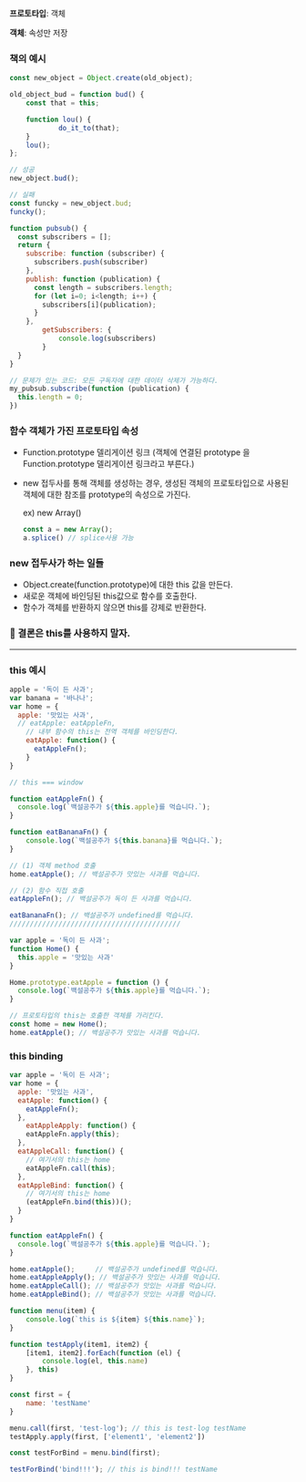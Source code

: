 **프로토타입**: 객체

**객체**: 속성만 저장

### 책의 예시

```jsx
const new_object = Object.create(old_object);

old_object_bud = function bud() {
	const that = this;

	function lou() {
			do_it_to(that);
	}
	lou();
};

// 성공
new_object.bud();

// 실패
const funcky = new_object.bud;
funcky();
```

```jsx
function pubsub() {
  const subscribers = [];
  return {
    subscribe: function (subscriber) {
      subscribers.push(subscriber)
    },
    publish: function (publication) {
      const length = subscribers.length;
      for (let i=0; i<length; i++) {
        subscribers[i](publication);
      }
    },
		getSubscribers: {
			console.log(subscribers)
		}
  }
}

// 문제가 있는 코드: 모든 구독자에 대한 데이터 삭제가 가능하다.
my_pubsub.subscribe(function (publication) {
  this.length = 0;
})

```

### 함수 객체가 가진 프로토타입 속성

- Function.prototype 델리게이션 링크 (객체에 연결된 prototype 을 Function.prototype 델리게이션 링크라고 부른다.)
- new 접두사를 통해 객체를 생성하는 경우, 생성된 객체의 프로토타입으로 사용된 객체에 대한 참조를 prototype의 속성으로 가진다.

  ex) new Array()

    ```jsx
    const a = new Array();
    a.splice() // splice사용 가능
    ```


### new 접두사가 하는 일들

- Object.create(function.prototype)에 대한 this 값을 만든다.
- 새로운 객체에 바인딩된 this값으로 함수를 호출한다.
- 함수가 객체를 반환하지 않으면 this를 강제로 반환한다.

### 🧐 결론은 this를 사용하지 말자.

---

### this 예시

```jsx
apple = '독이 든 사과';
var banana = '바나나';
var home = {
  apple: '맛있는 사과',
  // eatApple: eatAppleFn,
	// 내부 함수의 this는 전역 객체를 바인딩한다.
	eatApple: function() {
	  eatAppleFn();
	}
}

// this === window

function eatAppleFn() {
  console.log(`백설공주가 ${this.apple}를 먹습니다.`);
}

function eatBananaFn() {
	console.log(`백설공주가 ${this.banana}를 먹습니다.`);
}

// (1) 객체 method 호출
home.eatApple(); // 백설공주가 맛있는 사과를 먹습니다.

// (2) 함수 직접 호출
eatAppleFn(); // 백설공주가 독이 든 사과를 먹습니다.

eatBananaFn(); // 백설공주가 undefined를 먹습니다.
//////////////////////////////////////////

var apple = '독이 든 사과';
function Home() {
  this.apple = '맛있는 사과'
}

Home.prototype.eatApple = function () {
  console.log(`백설공주가 ${this.apple}를 먹습니다.`);
}

// 프로토타입의 this는 호출한 객체를 가리킨다.
const home = new Home();
home.eatApple(); // 백설공주가 맛있는 사과를 먹습니다.
```

### this binding

```jsx
var apple = '독이 든 사과';
var home = {
  apple: '맛있는 사과',
  eatApple: function() {
    eatAppleFn();       
  },
	eatAppleApply: function() {
    eatAppleFn.apply(this);
  },
  eatAppleCall: function() {
    // 여기서의 this는 home
    eatAppleFn.call(this); 
  },  
  eatAppleBind: function() {
    // 여기서의 this는 home
    (eatAppleFn.bind(this))(); 
  }
}

function eatAppleFn() {	
  console.log(`백설공주가 ${this.apple}를 먹습니다.`);    
}

home.eatApple();     // 백설공주가 undefined를 먹습니다.
home.eatAppleApply(); // 백설공주가 맛있는 사과를 먹습니다.
home.eatAppleCall(); // 백설공주가 맛있는 사과를 먹습니다.
home.eatAppleBind(); // 백설공주가 맛있는 사과를 먹습니다.
```

```jsx
function menu(item) {
	console.log(`this is ${item} ${this.name}`);
}

function testApply(item1, item2) {
	[item1, item2].forEach(function (el) {
		console.log(el, this.name)
	}, this)
}

const first = {
	name: 'testName'
}

menu.call(first, 'test-log'); // this is test-log testName
testApply.apply(first, ['element1', 'element2'])

const testForBind = menu.bind(first);

testForBind('bind!!!'); // this is bind!!! testName
```
